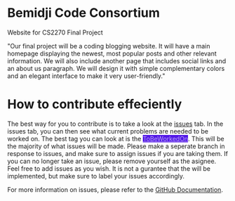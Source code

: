 # Bemidji Code Consortium
Website for CS2270 Final Project

"Our final project will be a coding blogging website. It will have a main homepage displaying the newest, most popular posts and other relevant information. We will also include another page that includes social links and an about us paragraph. We will design it with simple complementary colors and an elegant interface to make it very user-friendly."

# How to contribute effeciently
The best way for you to contribute is to take a look at the [issues](https://github.com/ZachDNichols/bemidjicomputerconsoritum/issues) tab. In the issues tab, you can then see what current problems are needed to be worked on. The best tag you can look at is the <a href = "https://github.com/ZachDNichols/bemidjicomputerconsoritum/labels/ToWorkOn" style="background-color: #5319E7; color:#bba4f5">ToBeWorkedOn</a>. This will be the majority of what issues will be made. Please make a seperate branch in response to issues, and make sure to assign issues if you are taking them. If you can no longer take an issue, please remove yourself as the asignee. Feel free to add issues as you wish. It is not a gurantee that the will be implemented, but make sure to label your issues accordingly.

For more information on issues, please refer to the [GitHub Documentation](https://docs.github.com/en/issues).